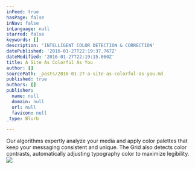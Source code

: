 ```yaml
---
inFeed: true
hasPage: false
inNav: false
inLanguage: null
starred: false
keywords: []
description: 'INTELLIGENT COLOR DETECTION & CORRECTION'
datePublished: '2016-01-27T22:19:37.767Z'
dateModified: '2016-01-27T22:19:15.060Z'
title: A Site As Colorful As You
author: []
sourcePath: _posts/2016-01-27-a-site-as-colorful-as-you.md
published: true
authors: []
publisher:
  name: null
  domain: null
  url: null
  favicon: null
_type: Blurb

---
```

Our algorithms expertly analyze your media and apply color palettes that keep your messaging consistent and unique. The Grid also detects color contrasts, automatically adjusting typography color to maximize legibility.
![](https://the-grid-user-content.s3-us-west-2.amazonaws.com/5c84408a-ba2f-4cce-8ab9-97dbb51865fd.jpg)